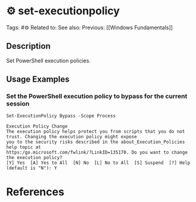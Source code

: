 # ⚙️ set-executionpolicy

Tags: #⚙️
Related to:
See also:
Previous: [[Windows Fundamentals]]

## Description

Set PowerShell execution policies.

## Usage Examples

### Set the PowerShell execution policy to bypass for the current session

	Set-ExecutionPolicy Bypass -Scope Process

```text
Execution Policy Change
The execution policy helps protect you from scripts that you do not trust. Changing the execution policy might expose
you to the security risks described in the about_Execution_Policies help topic at
https:/go.microsoft.com/fwlink/?LinkID=135170. Do you want to change the execution policy?
[Y] Yes  [A] Yes to All  [N] No  [L] No to All  [S] Suspend  [?] Help (default is "N"): Y
```

# References